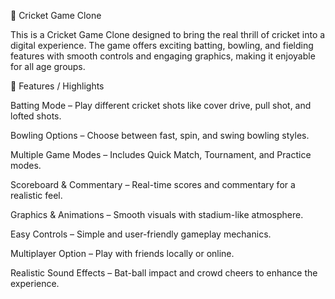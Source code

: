 🏏 Cricket Game Clone

This is a Cricket Game Clone designed to bring the real thrill of cricket into a digital experience. The game offers exciting batting, bowling, and fielding features with smooth controls and engaging graphics, making it enjoyable for all age groups.

🔹 Features / Highlights

Batting Mode – Play different cricket shots like cover drive, pull shot, and lofted shots.

Bowling Options – Choose between fast, spin, and swing bowling styles.

Multiple Game Modes – Includes Quick Match, Tournament, and Practice modes.

Scoreboard & Commentary – Real-time scores and commentary for a realistic feel.

Graphics & Animations – Smooth visuals with stadium-like atmosphere.

Easy Controls – Simple and user-friendly gameplay mechanics.

Multiplayer Option – Play with friends locally or online.

Realistic Sound Effects – Bat-ball impact and crowd cheers to enhance the experience.
